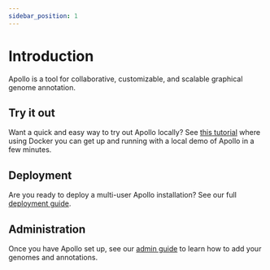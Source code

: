 ```yaml
---
sidebar_position: 1
---
```


# Introduction

Apollo is a tool for collaborative, customizable, and scalable graphical genome
annotation.

## Try it out

Want a quick and easy way to try out Apollo locally? See
[this tutorial](./getting-started/try-it-out/01-setting-up.md) where using
Docker you can get up and running with a local demo of Apollo in a few minutes.

## Deployment

Are you ready to deploy a multi-user Apollo installation? See our full
[deployment guide](./getting-started/deployment/01-background.md).

## Administration

Once you have Apollo set up, see our [admin guide](./category/admin) to learn
how to add your genomes and annotations.

<!-- TODO: User guide section -->

<!-- TODO: Developer guide section -->
